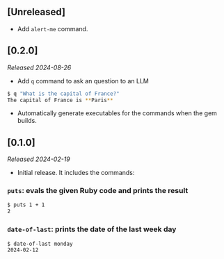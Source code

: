 ## [Unreleased]

- Add `alert-me` command.

## [0.2.0]

_Released 2024-08-26_

- Add `q` command to ask an question to an LLM

```sh
$ q "What is the capital of France?"
The capital of France is **Paris**
```

- Automatically generate executables for the commands when the gem builds.

## [0.1.0]

_Released 2024-02-19_

- Initial release. It includes the commands:

### `puts`: evals the given Ruby code and prints the result

```sh
$ puts 1 + 1
2
```

### `date-of-last`: prints the date of the last week day

```sh
$ date-of-last monday
2024-02-12
```
